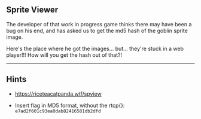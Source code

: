Sprite Viewer
-------------------------------------------

The developer of that work in progress game thinks there may have been a bug on his end, and has asked us to get the md5 hash of the goblin sprite image.

Here's the place where he got the images... but... they're stuck in a web player!!! How will you get the hash out of that?!

-------------------------------------------
Hints
-------------------------------------------
- https://riceteacatpanda.wtf/spview

- Insert flag in MD5 format, without the rtcp{}: `e7ad2f601c93ea0dab82416581db2dfd`